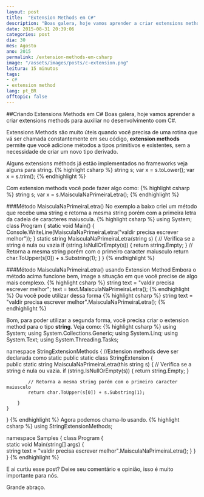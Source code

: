 ```yaml
---
layout: post
title:  "Extension Methods em C#"
description: "Boas galera, hoje vamos aprender a criar extensions methods para auxiliar no desenvolvimento com C#. Extensions Methods são muito úteis quando você precisa de uma rotina que vá ser chamada constantemente em seu código, extension methods permite que você adicione métodos a tipos primitivos e existentes, sem a necessidade de criar um novo tipo derivado. Alguns extensions méthods já estão implementados no frameworks veja alguns para string."
date: 2015-08-31 20:39:06
categories: post 
dia: 30
mes: Agosto
ano: 2015
permalink: /extension-methods-em-csharp
image: "/assets/images/posts/c-extension.png"
leitura: 15 minutos
tags:
- c#
- extension method
lang: pt_BR
offtopic: false
---
```


##Criando Extensions Methods em C#
Boas galera, hoje vamos aprender a criar extensions methods para auxiliar no desenvolvimento com C#.

Extensions Methods são muito úteis quando você precisa de uma rotina que vá ser chamada constantemente em seu código, **extension methods** permite que você adicione métodos a tipos primitivos e existentes, sem a necessidade de criar um novo tipo derivado.

Alguns extensions méthods já estão implementados no frameworks veja alguns para string.
{% highlight csharp %}
string s;
var x = s.toLower();
var x = s.trim();
{% endhighlight %}

Com extension methods você pode fazer algo como:
{% highlight csharp %}
string s;
var x = s.MaisculaNaPrimeiraLetra();
{% endhighlight %}


###Método MaisculaNaPrimeiraLetra()
No exemplo a baixo criei um método que recebe uma string e retorna a mesma string porém com a primeira letra da cadeia de 
caracteres maiuscula.
{% highlight csharp %}
using System;
class Program
{
    static void Main()
    {
		Console.WriteLine(MaisculaNaPrimeiraLetra("valdir precisa escrever melhor"));
    }
    static string MaisculaNaPrimeiraLetra(string s)
    {
	// Verifica se a string é nula ou vazia
	if (string.IsNullOrEmpty(s))
	{
	    return string.Empty;
	}
	// Retorna a mesma string porém com o primeiro caracter maiusculo
	return char.ToUpper(s[0]) + s.Substring(1);
    }
}
{% endhighlight %}

###Método MaisculaNaPrimeiraLetra() usando Extension Method
Embora o método acima funcione bem, image a situação em que você precise de algo mais complexo.
{% highlight csharp %}
string text =  "valdir precisa escrever melhor";
text = text.MaisculaNaPrimeiraLetra();
{% endhighlight %}
Ou você pode utilizar dessa forma
{% highlight csharp %}
string text = "valdir precisa escrever melhor".MaisculaNaPrimeiraLetra();
{% endhighlight %}

Bom, para poder utilizar a segunda forma, você precisa criar o extension method para o tipo **string**. Veja como:
{% highlight csharp %}
using System;
using System.Collections.Generic;
using System.Linq;
using System.Text;
using System.Threading.Tasks;

namespace StringExtensionMethods
{
    //Extension methods deve ser declarada como static
    public static class StringExtension
    {       
        public static string MaisculaNaPrimeiraLetra(this string s)
        {
            // Verifica se a string é nula ou vazia.
            if (string.IsNullOrEmpty(s))
            {
                return string.Empty;
            }

            // Retorna a mesma string porém com o primeiro caracter maiusculo
            return char.ToUpper(s[0]) + s.Substring(1);

        }
    }
}
{% endhighlight %}
Agora podemos chama-lo usando.
{% highlight csharp %}
using StringExtensionMethods;

namespace Samples
{
    class Program
    {      
        static void Main(string[] args)
        {  
            string text = "valdir precisa escrever melhor".MaisculaNaPrimeiraLetra();
        }
    }
}
{% endhighlight %}	

E ai curtiu esse post? Deixe seu comentário e opinião, isso é muito importante para nós.

Grande abraço.